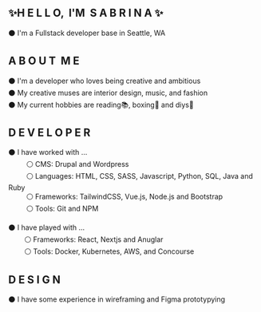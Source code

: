## ✨H E L L O, &nbsp;I'M &nbsp;S A B R I N A ✨ ##

⚫ I'm a Fullstack developer base in Seattle, WA <br>

## A B O U T &nbsp;M E ##

⚫ I'm a developer who loves being creative and ambitious <br>
⚫ My creative muses are interior design, music, and fashion <br>
⚫ My current hobbies are reading📚, boxing🥊 and diys💅 <br>

## D E V E L O P E R ##

⚫ I have worked with ... <br>
&emsp; &emsp; ⚪ CMS: Drupal and Wordpress <br>
&emsp; &emsp; ⚪ Languages: HTML, CSS, SASS, Javascript, Python, SQL, Java and Ruby <br>
&emsp; &emsp; ⚪ Frameworks: TailwindCSS, Vue.js, Node.js and Bootstrap <br>
&emsp; &emsp; ⚪ Tools: Git and NPM <br>


⚫ I have played with ... <br>
&emsp; &emsp;⚪ Frameworks: React, Nextjs and Anuglar <br>
&emsp; &emsp;⚪ Tools: Docker, Kubernetes, AWS, and Concourse <br>

## D E S I G N ##
⚫ I have some experience in wireframing and Figma prototypying 

  

